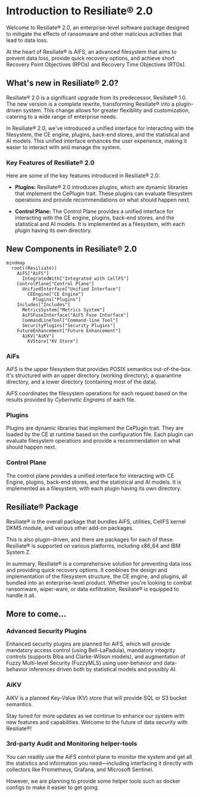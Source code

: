 # Introduction to Resiliate® 2.0

Welcome to Resiliate® 2.0, an enterprise-level software package designed to mitigate
the effects of ransomware and other malicious activities that lead to data loss.

At the heart of Resiliate® is AiFS, an advanced filesystem that aims to prevent
data loss, provide quick recovery options, and achieve short Recovery Point
Objectives (RPOs) and Recovery Time Objectives (RTOs).

## What's new in Resiliate® 2.0?

Resiliate® 2.0 is a significant upgrade from its predecessor, Resiliate® 1.0.
The new version is a complete rewrite, transforming Resiliate® into a plugin-driven
system. This change allows for greater flexibility and customization, catering
to a wide range of enterprise needs.

In Resiliate® 2.0, we've introduced a unified interface for interacting with the
filesystem, the CE engine, plugins, back-end stores, and the statistical and AI
models. This unified interface enhances the user experience, making it easier to
interact with and manage the system.


### Key Features of Resiliate® 2.0

Here are some of the key features introduced in Resiliate® 2.0:

* **Plugins:** Resiliate® 2.0 introduces plugins, which are dynamic libraries
  that implement the CePlugin trait. These plugins can evaluate filesystem operations
  and provide recommendations on what should happen next.

* **Control Plane:** The Control Plane provides a unified interface for interacting
  with the CE engine, plugins, back-end stores, and the statistical and AI models.
  It is implemented as a filesystem, with each plugin having its own directory.
 

## New Components in Resiliate® 2.0

```mermaid
mindmap
  root((Resiliate))
    AiFS["AiFS"]
      IntegratedWith["Integrated with CellFS"]
    ControlPlane["Control Plane"]
      UnifiedInterface["Unified Interface"]
        CEEngine["CE Engine"]
          Plugins["Plugins"]
    Includes["Includes"]
      MetricsSystem["Metrics System"]
      AiFSFuseInterface["AiFS Fuse Interface"]
      CommandLineTool["Command-line Tool"]
      SecurityPlugins["Security Plugins"]
    FutureEnhancement["Future Enhancement"]
      AiKV["AiKV"]
        KVStore["KV Store"]
```

### AiFs

AiFS is the upper filesystem that provides POSIX semantics out-of-the-box.
It's structured with an upper directory (working directory),
a quarantine directory, and a lower directory (containing most of the data).

AiFS coordinates the filesystem operations for each request based on the results
provided by _Cybernetic Engrams_ of each file.


### Plugins

Plugins are dynamic libraries that implement the CePlugin trait. They are
loaded by the CE at runtime based on the configuration file. Each plugin can
evaluate filesystem operations and provide a recommendation on what should
happen next.

### Control Plane

The control plane provides a unified interface for interacting with CE Engine, plugins,
back-end stores, and the statistical and AI models. It is implemented as a filesystem,
with each plugin having its own directory.

## Resiliate® Package

Resiliate® is the overall package that bundles AiFS, utilities, CellFS kernel DKMS
module, and various other add-on packages.

This is also plugin-driven, and there are packages for each of these. Resiliate®
is supported on various platforms, including x86_64 and IBM System Z.

In summary, Resiliate® is a comprehensive solution for preventing data loss and
providing quick recovery options. It combines the design and implementation of
the filesystem structure, the CE engine, and plugins, all bundled into an
enterprise-level product. Whether you're looking to combat ransomware,
wiper-ware, or data exfiltration, Resiliate® is equipped to handle it all.

## More to come&hellip;

### Advanced Security Plugins

Enhanced security plugins are planned for AiFS, which will provide mandatory
access control (using Bell-LaPadula), mandatory integrity controls (supports
Biba and Clarke-Wilson models), and augmentation of Fuzzy Multi-level Security
(FuzzyMLS) using user-behavior and data-behavior inferences driven both by
statistical models and possibly AI.

### AiKV

AiKV is a planned Key-Value (KV) store that will provide SQL or S3 bucket semantics.

Stay tuned for more updates as we continue to enhance our system with new features
and capabilities. Welcome to the future of data security with Resiliate®!

### 3rd-party Audit and Monitoring helper-tools

You can readily use the AiFS control plane to monitor the system and get all the
statistics and information you need&mdash;including interfacing it directly with
collectors like Prometheus, Grafana, and Microsoft Sentinel.

However, we are planning to provide some helper tools such as docker configs to
make it easier to get going.
